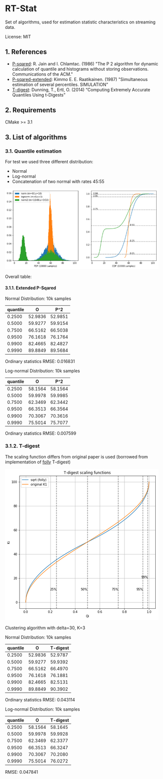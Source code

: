 RT-Stat
=======
Set of algorithms, used for estimation statistic characteristics on streaming data.

License: MIT

## 1. References

 - [P-sqared]: R. Jain and I. Chlamtac. (1986) "The P 2 algorithm for dynamic calculation of quantile and histograms without storing observations. Communications of the ACM."
 - [P-sqared-extended]: Kimmo E. E. Raatikainen. (1987) "Simultaneous estimation of several percentiles. SIMULATION"
 - [T-digest]: Dunning, T., Ertl, O. (2014) “Computing Extremely Accurate Quantiles Using t-Digests”


[P-sqared]: https://www.cse.wustl.edu/~jain/papers/ftp/psqr.pdf
[P-sqared-extended]: https://pdfs.semanticscholar.org/159f/598c0b7efc7d1fabbcc1362dbfe1e2e91926.pdf?_ga=2.233713565.2046442882.1566903823-1514905589.1566903823
[T-digest]: https://github.com/tdunning/t-digest/blob/master/docs/t-digest-paper/histo.pdf

## 2. Requirements

CMake >= 3.1

## 3. List of algorithms

### 3.1. Quantile estimation

For test we used three different distribution:
- Normal
- Log-normal
- Concatenation of two normal with rates 45:55

![Distributions CDF, PDF](./TestCDF_PDF.png "Distributions CDF, PDF")

Overall table:


#### 3.1.1. Extended P-Sqared

Normal Distribution: 10k samples

|quantile|O|P^2|
|--------|---|---|
|0.2500|52.9836|52.9851|
|0.5000|59.9277|59.9154|
|0.7500|66.5162|66.5038|
|0.9500|76.1618|76.1764|
|0.9900|82.4665|82.4827|
|0.9990|89.8849|89.5684|

Ordinary statistics RMSE: 0.016831

Log-normal Distribution: 10k samples

|quantile|O|P^2|
|--------|---|---|
|0.2500|58.1564|58.1564|
|0.5000|59.9978|59.9985|
|0.7500|62.3469|62.3442|
|0.9500|66.3513|66.3564|
|0.9900|70.3067|70.3616|
|0.9990|75.5014|75.7077|

Ordinary statistics RMSE: 0.007599

### 3.1.2. T-digest

The scaling function differs from original paper is used (borrowed from implementation of [folly](https://github.com/facebook/folly) T-digest)

![T-digest Scaling Functions](./tdigest/ScalingFunction.png "T-digest Scaling Functions")

Clustering algorithm with delta=30, K=3

Normal Distribution: 10k samples

|quantile|O|T-digest|
|--------|---|---|
|0.2500|52.9836|52.9787
|0.5000|59.9277|59.9392
|0.7500|66.5162|66.4970
|0.9500|76.1618|76.1881
|0.9900|82.4665|82.5131
|0.9990|89.8849|90.3902

Ordinary statistics RMSE: 0.043114

Log-normal Distribution: 10k samples

|quantile|O|T-digest|
|--------|---|---|
|0.2500|58.1564|58.1645
|0.5000|59.9978|59.9928
|0.7500|62.3469|62.3377
|0.9500|66.3513|66.3247
|0.9900|70.3067|70.2080
|0.9990|75.5014|76.0272

RMSE: 0.047841
